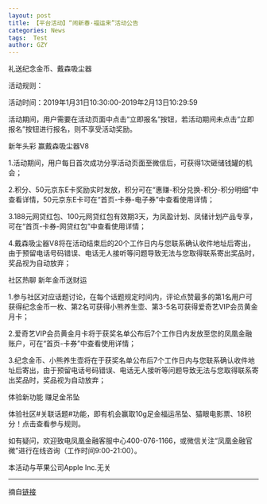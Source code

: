 ```yaml
---
layout: post
title: 【平台活动】“闹新春·福运来”活动公告
categories: News
tags:  Test
author: GZY
---
```


礼送纪念金币、戴森吸尘器

活动规则：

活动时间：2019年1月31日10:30:00-2019年2月13日10:29:59

活动期间，用户需要在活动页面中点击“立即报名”按钮，若活动期间未点击“立即报名”按钮进行报名，则不享受活动奖励。

新年头彩 赢戴森吸尘器V8

1.活动期间，用户每日首次成功分享活动页面至微信后，可获得1次砸储钱罐的机会；

2.积分、50元京东E卡奖励实时发放，积分可在“惠赚-积分兑换-积分-积分明细”中查看详情，50元京东E卡可在“首页-卡券-电子券”中查看使用详情；

3.188元网贷红包、100元网贷红包有效期3天，为凤盈计划、凤储计划产品专享，可在“首页-卡券-网贷红包”中查看使用详情；

4.戴森吸尘器V8将在活动结束后的20个工作日内与您联系确认收件地址后寄出，由于预留电话号码错误、电话无人接听等问题导致无法与您取得联系寄出奖品时，奖品视为自动放弃；

社区热聊 新年金币送财运

1.参与社区对应话题讨论，在每个话题规定时间内，评论点赞最多的第1名用户可获得纪念金币一枚、第2名可获得小熊养生壶、第3-5名可获得爱奇艺VIP会员黄金月卡；

2.爱奇艺VIP会员黄金月卡将于获奖名单公布后7个工作日内发放至您的凤凰金融账户，可在“首页-卡券”中查看使用详情；

3.纪念金币、小熊养生壶将在于获奖名单公布后7个工作日内与您联系确认收件地址后寄出，由于预留电话号码错误、电话无人接听等问题导致无法与您取得联系寄出奖品时，奖品视为自动放弃；

体验新功能 赚足金吊坠

体验社区#关联话题#功能，即有机会赢取10g足金福运吊坠、猫眼电影票、18积分！点击查看参与规则。

如有疑问，欢迎致电凤凰金融客服中心400-076-1166，或微信关注“凤凰金融官微”进行在线咨询（工作时间9:00-21:00）。

本活动与苹果公司Apple Inc.无关

*****

摘自[链接](https://www.fengjr.com/cn/news/detail/4C1D0A0B-4528-41E0-8375-8BFA07874361)